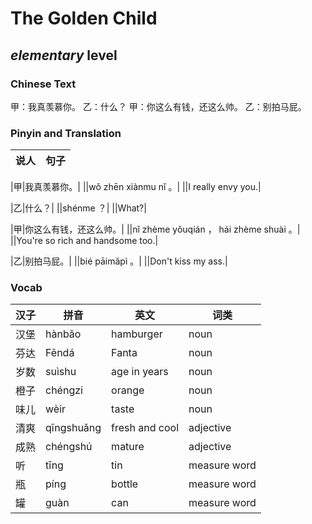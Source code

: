 # The Golden Child
## *elementary* level

### Chinese Text
甲：我真羡慕你。
乙：什么？
甲：你这么有钱，还这么帅。
乙：别拍马屁。

### Pinyin and Translation
|说人|句子|
|----|----|

|甲|我真羡慕你。|
||wǒ zhēn xiànmu nǐ 。|
||I really envy you.|

|乙|什么？|
||shénme ？|
||What?|

|甲|你这么有钱，还这么帅。|
||nǐ zhème yǒuqián ， hái zhème shuài 。|
||You're so rich and handsome too.|

|乙|别拍马屁。|
||bié pāimǎpì 。|
||Don't kiss my ass.|
### Vocab
|汉子|拼音|英文|词类|
|----|----|----|----|
|汉堡|hànbǎo|hamburger|noun|
|芬达|Fēndá|Fanta|noun|
|岁数|suìshu|age in years|noun|
|橙子|chéngzi|orange|noun|
|味儿|wèir|taste|noun|
|清爽|qīngshuǎng|fresh and cool|adjective|
|成熟|chéngshú|mature|adjective|
|听|tīng|tin|measure word|
|瓶|píng|bottle|measure word|
|罐|guàn|can|measure word|